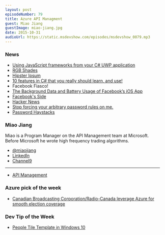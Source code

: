 ```yaml
---
layout: post
episodeNumber: 79
title: Azure API Managment
guest: Miao Jiang 
guestImage: miao-jiang.jpg
date: 2015-10-31
audioUrl: https://static.msdevshow.com/episodes/msdevshow_0079.mp3
---
```


### News

 - [Using JavaScript frameworks from your C# UWP application](http://blogs.msdn.com/b/eternalcoding/archive/2015/10/21/using-javascript-frameworks-from-your-c-uwp-application.aspx)
 - [RGB Shades](http://macetech.com/store/index.php?main_page=index&cPath=14&zenid=63120e93da72b407aa0adb5d406141ad)
 - [Hipster Ipsum](http://hipsum.co/)
 - [10 features in C\# that you really should learn, and use!](http://www.codeaddiction.net/articles/15/10-features-in-c-that-you-really-should-learn-and-use?utm_content=buffer5a0de&utm_medium=social&utm_source=twitter.com&utm_campaign=buffer)
 - Facebook Fiasco!
  - [The Background Data and Battery Usage of Facebook’s iOS App](https://www.macstories.net/linked/the-background-data-and-battery-usage-of-facebooks-ios-app/)
  - [Facebook's Side](https://m.facebook.com/arig/posts/10105815276466163)
  - [Hacker News](https://news.ycombinator.com/item?id=10435098)
 - [Stop forcing your arbitrary password rules on me.](http://ryanwinchester.ca/post/stop-forcing-your-arbitrary-password-rules-on-me)
  - [Password Haystacks](https://www.grc.com/haystack.htm)
 
### Miao Jiang 

Miao is a Program Manager on the API Management team at Microsoft. Before Microsoft he wrote high frequency trading algorithms.

 - [@miaojiang](https://twitter.com/miaojiang)
 - [LinkedIn](https://www.linkedin.com/in/miaojiang)
 - [Channel9](https://channel9.msdn.com/Niners/MiaoJiang)

--------------------------------------------------

 - [API Management](https://azure.microsoft.com/en-us/services/api-management/)


### Azure pick of the week

 - [Canadian Broadcasting Corporation/Radio-Canada leverage Azure for smooth election coverage](https://azure.microsoft.com/en-us/blog/canadian-broadcasting-corporation-radio-canada-leverage-azure-for-smooth-election-coverage/)

### Dev Tip of the Week

 - [People Tile Template in Windows 10](http://blogs.msdn.com/b/tiles_and_toasts/archive/2015/10/22/people-tile-template-in-windows-10.aspx?utm_content=bufferfafbe&utm_medium=social&utm_source=twitter.com&utm_campaign=buffer)